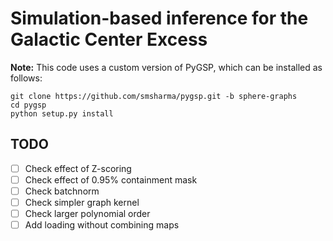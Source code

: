 # Simulation-based inference for the Galactic Center Excess

**Note:** This code uses a custom version of PyGSP, which can be installed as follows:
```
git clone https://github.com/smsharma/pygsp.git -b sphere-graphs
cd pygsp
python setup.py install
```

## TODO

- [ ] Check effect of Z-scoring
- [ ] Check effect of 0.95% containment mask
- [ ] Check batchnorm
- [ ] Check simpler graph kernel
- [ ] Check larger polynomial order
- [ ] Add loading without combining maps

<!-- - [X] Add more training options (optimization, early stopping)
- [X] More embedding net options
- [ ] Move all DeepSphere code into the `sbi` folder and rename/refactor that folder
- [X] Add hyperparameter options and log them
- [ ] Add a notebook for Poissonian scan to inform parameter ranges
- [ ] Move `utils` into `simulations` folder
- [X] Write complex simulator
    - [X] Output should be unnormalized; make sure Z-scoring takes care of that?
    - [X] Output variance as auxiliary variable? 
- [X] Perform experiments with complex simulator
- [ ] Better treatment of priors (save with simulator)
- [X] More simulator options---wider priors and add Model O etc
- [X] More flexible specification of FC layers
- [ ] Speed up PS simulation
- [ ] Ability to use multiple summarize (with memmap)
- [X] Better experiment management (run specific combinations of hyperparameters) -->
